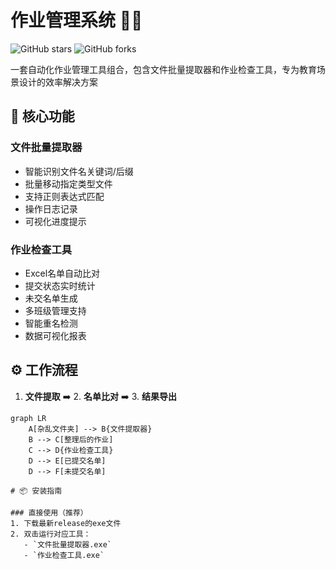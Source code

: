 # 作业管理系统 📂✅

![GitHub stars](https://img.shields.io/github/stars/TsangHaotian/python_Job_Check_tool?style=social)
![GitHub forks](https://img.shields.io/github/forks/TsangHaotian/python_Job_Check_tool?style=social)

一套自动化作业管理工具组合，包含文件批量提取器和作业检查工具，专为教育场景设计的效率解决方案


## 🚀 核心功能

### 文件批量提取器
- 智能识别文件名关键词/后缀
- 批量移动指定类型文件
- 支持正则表达式匹配
- 操作日志记录
- 可视化进度提示

### 作业检查工具
- Excel名单自动比对
- 提交状态实时统计
- 未交名单生成
- 多班级管理支持
- 智能重名检测
- 数据可视化报表

## ⚙️ 工作流程
1. **文件提取** ➡️ 2. **名单比对** ➡️ 3. **结果导出**
```mermaid
graph LR
    A[杂乱文件夹] --> B{文件提取器}
    B --> C[整理后的作业]
    C --> D{作业检查工具}
    D --> E[已提交名单]
    D --> F[未提交名单]

# 📦 安装指南

### 直接使用（推荐）
1. 下载最新release的exe文件
2. 双击运行对应工具：
   - `文件批量提取器.exe`
   - `作业检查工具.exe`